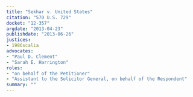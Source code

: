 ```yaml
---
title: "Sekhar v. United States"
citation: "570 U.S. 729"
docket: "12-357"
argdate: "2013-04-23"
publishdate: "2013-06-26"
justices:
- 1986scalia
advocates:
- "Paul D. Clement"
- "Sarah E. Harrington"
roles:
- "on behalf of the Petitioner"
- "Assistant to the Solicitor General, on behalf of the Respondent"
summary: ""
---
```


